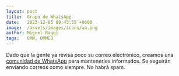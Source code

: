 ```yaml
---
layout: post
title:  Grupo de WhatsApp
date:   2023-12-05 09:43:55 +0600
image:  /assets/images/icons/wa.png
author: Miguel Raggi
tags:   OMM, OMMEB
---
```


Dado que la gente ya revisa poco su correo electrónico, creamos una [comunidad de WhatsApp](https://chat.whatsapp.com/EusFmjYySlF2E8tmZPZHss) para mantenerles informados. Se seguirán enviando correos como siempre. No habrá spam.
